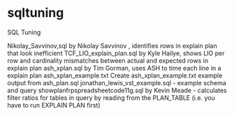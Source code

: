 # sqltuning
SQL Tuning



Nikolay_Savvinov,sql	by Nikolay Savvinov , identifies rows in explain plan that look inefficient 
TCF_LIO_explain_plan.sql by Kyle Hailye, shows LIO per row and cardinality mismatches between actual and expected rows in explain plan
ash_xplan.sql	 by Tim Gorman, uses ASH to time each line in a explain plan
ash_xplan_example.txt	Create ash_xplan_example.txt example output from ash_plan.sql
jonathan_lewis_vst_example.sql - example schema and query 
showplanfrpspreadsheetcode11g.sql by Kevin Meade - calculates filter ratios for tables in query by reading from the PLAN_TABLE (i.e. you have to run EXPLAIN PLAN first)
